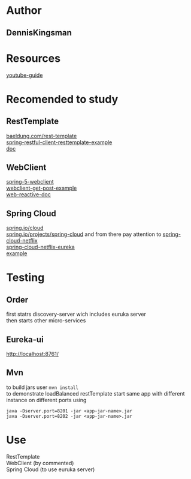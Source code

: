# Author
## DennisKingsman
# Resources
[youtube-guide](https://www.youtube.com/playlist?list=PLqq-6Pq4lTTZSKAFG6aCDVDP86Qx4lNas)
# Recomended to study
## RestTemplate
[baeldung.com/rest-template](https://www.baeldung.com/rest-template)  
[spring-restful-client-resttemplate-example](https://howtodoinjava.com/spring-boot2/resttemplate/spring-restful-client-resttemplate-example/)  
[doc](https://docs.spring.io/spring-framework/docs/current/javadoc-api/org/springframework/web/client/RestTemplate.html)  
## WebClient
[spring-5-webclient](https://www.baeldung.com/spring-5-webclient)  
[webclient-get-post-example](https://howtodoinjava.com/spring-webflux/webclient-get-post-example/)  
[web-reactive-doc](https://docs.spring.io/spring-framework/docs/current/reference/html/web-reactive.html)  
## Spring Cloud
[spring.io/cloud](https://spring.io/cloud)  
[spring.io/projects/spring-cloud](https://spring.io/projects/spring-cloud) and from there pay attention to [spring-cloud-netflix](https://spring.io/projects/spring-cloud-netflix)  
[spring-cloud-netflix-eureka](https://www.baeldung.com/spring-cloud-netflix-eureka)  
[example](https://betacode.net/11733/understanding-spring-cloud-eureka-server-with-example)  
# Testing
## Order
first statrs discovery-server wich includes euruka server  
then starts other micro-services
## Eureka-ui
[http://localhost:8761/](eureka)
## Mvn
to build jars user `mvn install`  
to demonstrate loadBalanced restTemplate start same app with different instance on different ports using  
```
java -Dserver.port=8201 -jar <app-jar-name>.jar  
java -Dserver.port=8202 -jar <app-jar-name>.jar
```
# Use
RestTemplate  
WebClient (by commented)  
Spring Cloud (to use euruka server)  
